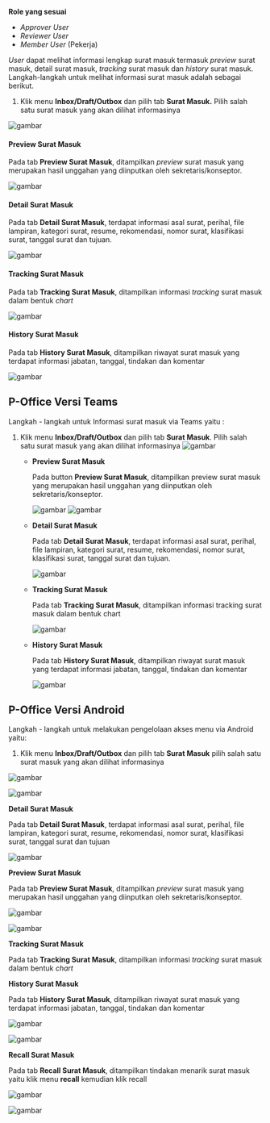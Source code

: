 **Role yang sesuai**

- *Approver User*
- *Reviewer User*
- *Member User* (Pekerja)

_User_ dapat melihat informasi lengkap surat masuk termasuk _preview_ surat masuk, detail surat masuk, _tracking_ surat masuk dan _history_ surat masuk. Langkah-langkah untuk melihat informasi surat masuk adalah sebagai berikut.

1.    Klik menu **Inbox/Draft/Outbox** dan pilih tab **Surat Masuk.** Pilih salah satu surat masuk yang akan dilihat informasinya

![gambar](SC_SuratMasuk/SM10.png)


####   **Preview Surat Masuk**

Pada tab **Preview Surat Masuk**, ditampilkan _preview_ surat masuk yang merupakan hasil unggahan yang diinputkan oleh sekretaris/konseptor.

![gambar](SC_SuratMasuk/SM11.png)

####   **Detail Surat Masuk**

Pada tab **Detail Surat Masuk**, terdapat informasi asal surat, perihal, file lampiran, kategori surat, resume, rekomendasi, nomor surat, klasifikasi surat, tanggal surat dan tujuan.

![gambar](SC_SuratMasuk/SM12.png)

####   **Tracking Surat Masuk**

Pada tab **Tracking Surat Masuk**, ditampilkan informasi _tracking_ surat masuk dalam bentuk _chart_

![gambar](SC_SuratMasuk/SM13.png)

####   **History Surat Masuk**

Pada tab **History Surat Masuk**, ditampilkan riwayat surat masuk yang terdapat informasi jabatan, tanggal, tindakan dan komentar

![gambar](SC_SuratMasuk/SM14.png)


## **P-Office Versi Teams**

Langkah - langkah untuk Informasi surat masuk via Teams yaitu :

1. Klik menu **Inbox/Draft/Outbox** dan pilih tab **Surat Masuk**. Pilih salah satu surat masuk yang akan dilihat informasinya
![gambar](SuratMasuk/SM_Teams/SM10.png)

    - **Preview Surat Masuk**

        Pada button **Preview Surat Masuk**, ditampilkan preview surat masuk yang merupakan hasil unggahan yang diinputkan oleh sekretaris/konseptor.

        ![gambar](SuratMasuk/SM_Teams/SM11.png)
        ![gambar](SuratMasuk/SM_Teams/SM12.png)

    - **Detail Surat Masuk**

        Pada tab **Detail Surat Masuk**, terdapat informasi asal surat, perihal, file lampiran, kategori surat, resume, rekomendasi, nomor surat, klasifikasi surat, tanggal surat dan tujuan.

        ![gambar](SuratMasuk/SM_Teams/SM13.png)

    - **Tracking Surat Masuk**

        Pada tab **Tracking Surat Masuk**, ditampilkan informasi tracking surat masuk dalam bentuk chart

        ![gambar](SuratMasuk/SM_Teams/SM14.png)

    - **History Surat Masuk**

        Pada tab **History Surat Masuk**, ditampilkan riwayat surat masuk yang terdapat informasi jabatan, tanggal, tindakan dan komentar

        ![gambar](SuratMasuk/SM_Teams/SM15.png)

## **P-Office Versi Android**

Langkah - langkah untuk melakukan pengelolaan akses menu via Android yaitu:

1. Klik menu **Inbox/Draft/Outbox** dan pilih tab **Surat Masuk** pilih salah satu surat masuk yang akan dilihat informasinya

![gambar](SuratMasuk/SM_Android/InfoSM\A01.jpg)

![gambar](SuratMasuk/SM_Android/InfoSM\A02.jpg)

 **Detail Surat Masuk**

Pada tab **Detail Surat Masuk**, terdapat informasi asal surat, perihal, file lampiran, kategori surat, resume, rekomendasi, nomor surat, klasifikasi surat, tanggal surat dan tujuan

![gambar](SuratMasuk/SM_Android/InfoSM\D01.jpg)

**Preview Surat Masuk**

 Pada tab **Preview Surat Masuk**, ditampilkan _preview_ surat masuk yang merupakan hasil unggahan yang diinputkan oleh sekretaris/konseptor.

![gambar](SuratMasuk/SM_Android/InfoSM\P01.jpg)

![gambar](SuratMasuk/SM_Android/InfoSM\P02.jpg)

**Tracking Surat Masuk**

Pada tab **Tracking Surat Masuk**, ditampilkan informasi _tracking_ surat masuk dalam bentuk _chart_

 **History Surat Masuk**

Pada tab **History Surat Masuk**, ditampilkan riwayat surat masuk yang terdapat informasi jabatan, tanggal, tindakan dan komentar

![gambar](SuratMasuk/SM_Android/InfoSM\H01.jpg)

![gambar](SuratMasuk/SM_Android/InfoSM\H01.jpg)

 **Recall Surat Masuk**

 Pada tab **Recall Surat Masuk**, ditampilkan tindakan menarik surat masuk yaitu klik menu **recall** kemudian klik recall

![gambar](SuratMasuk/SM_Android/InfoSM\R01.jpg)

![gambar](SuratMasuk/SM_Android/InfoSM\R02.jpg)